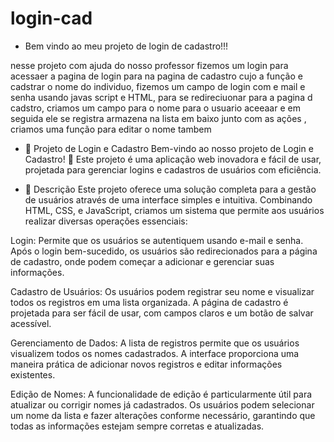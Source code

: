# login-cad

* Bem vindo ao meu projeto de login de cadastro!!!

nesse projeto com ajuda do nosso professor fizemos um login para acessaer a pagina de login para na pagina de cadastro cujo a função e cadstrar o nome do individuo, fizemos um campo de login com e mail e senha usando javas script e HTML, para se redireciuonar para a pagina d cadstro, criamos um campo para o nome para o usuario aceeaar e em seguida ele se registra armazena na lista em baixo junto com as ações , criamos uma função para editar o nome tambem

* 🌟 Projeto de Login e Cadastro
Bem-vindo ao nosso projeto de Login e Cadastro! 🚀 Este projeto é uma aplicação web inovadora e fácil de usar, projetada para gerenciar logins e cadastros de usuários com eficiência.

* 📝 Descrição
Este projeto oferece uma solução completa para a gestão de usuários através de uma interface simples e intuitiva. Combinando HTML, CSS, e JavaScript, criamos um sistema que permite aos usuários realizar diversas operações essenciais:

Login: Permite que os usuários se autentiquem usando e-mail e senha. Após o login bem-sucedido, os usuários são redirecionados para a página de cadastro, onde podem começar a adicionar e gerenciar suas informações.

Cadastro de Usuários: Os usuários podem registrar seu nome e visualizar todos os registros em uma lista organizada. A página de cadastro é projetada para ser fácil de usar, com campos claros e um botão de salvar acessível.

Gerenciamento de Dados: A lista de registros permite que os usuários visualizem todos os nomes cadastrados. A interface proporciona uma maneira prática de adicionar novos registros e editar informações existentes.

Edição de Nomes: A funcionalidade de edição é particularmente útil para atualizar ou corrigir nomes já cadastrados. Os usuários podem selecionar um nome da lista e fazer alterações conforme necessário, garantindo que todas as informações estejam sempre corretas e atualizadas.